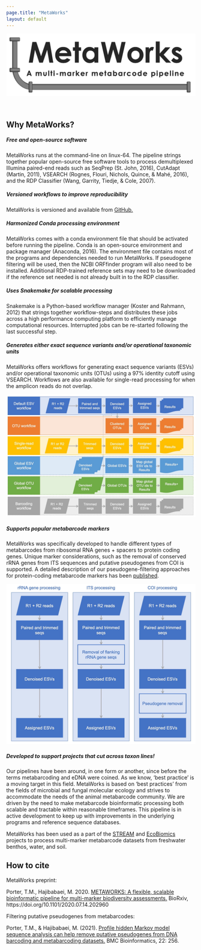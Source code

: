```yaml
---
page.title: "MetaWorks"
layout: default
---
```


<p align="center">
  <img src="./images/MetaWorksLogo.jpg" width="750"/>
</p><br>

<h2> Why MetaWorks? </h2>

<h5 class="text-info">Free and open-source software</h5>
<p>MetaWorks runs at the command-line on linux-64.  The pipeline strings together popular open-source free software tools to process demultiplexed Illumina paired-end reads such as SeqPrep (St. John, 2016), CutAdapt (Martin, 2011), VSEARCH (Rognes, Flouri, Nichols, Quince, & Mahé, 2016), and the RDP Classifier (Wang, Garrity, Tiedje, & Cole, 2007).</p>

<h5 class="text-info">Versioned workflows to improve reproducibility</h5>

<p>MetaWorks is versioned and available from <a href="https://github.com/terrimporter/MetaWorks">GitHub.</a></p>

<h5 class="text-info">Harmonized Conda processing environment</h5>

<p>MetaWorks comes with a conda environment file that should be activated before running the pipeline. Conda is an open-source environment and package manager (Anaconda, 2016). The environment file contains most of the programs and dependencies needed to run MetaWorks. If pseudogene filtering will be used, then the NCBI ORFfinder program will also need to be installed.  Additional RDP-trained reference sets may need to be downloaded if the reference set needed is not already built in to the RDP classifier.</p> 

<h5 class="text-info">Uses Snakemake for scalable processing</h5>

<p>Snakemake is a Python-based workflow manager (Koster and Rahmann, 2012) that strings together workflow-steps and distributes these jobs across a high performance computing platform to efficiently manage computational resources.  Interrupted jobs can be re-started following the last successful step.</p>

<h5 class="text-info">Generates either exact sequence variants and/or operational taxonomic units</h5>

<p>MetaWorks offers workflows for generating exact sequence variants (ESVs) and/or operational taxonomic units (OTUs) using a 97% identity cutoff using VSEARCH.  Workflows are also available for single-read processing for when the amplicon reads do not overlap.</p>

<p align="center">
  <img src="./images/workflows.jpg" width="750"/>
</p>

<h5 class="text-info">Supports popular metabarcode markers</h5>

<p>MetaWorks was specifically developed to handle different types of metabarcodes from ribosomal RNA genes + spacers to protein coding genes.  Unique marker considerations, such as the removal of conserved rRNA genes from ITS sequences and putative pseudogenes from COI is supported.  A detailed description of our pseudogene-filtering approaches for protein-coding metabarcode markers has been <a href="https://link.springer.com/article/10.1186/s12859-021-04180-x">published</a>.</p>

<p align="center">
  <img src="./images/workflows_by_markertype.jpg" width="550"/>
</p>

<h5 class="text-info">Developed to support projects that cut across taxon lines!</h5>  

<p>Our pipelines have been around, in one form or another, since before the terms metabarcoding and eDNA were coined.  As we know, ‘best practice’ is a moving target in this field.  MetaWorks is based on ‘best practices’ from the fields of microbial and fungal molecular ecology and strives to accommodate the needs of the animal metabarcode community.  We are driven by the need to make metabarcode bioinformatic processing both scalable and tractable within reasonable timeframes.  This pipeline is in active development to keep up with improvements in the underlying programs and reference sequence databases.</p> 

<p>MetaWorks has been used as a part of the <a href="https://stream-dna.com/">STREAM</a> and <a href="https://www.canada.ca/en/environment-climate-change/services/biodiversity/ecobiomics.html">EcoBiomics</a> projects to process multi-marker metabarcode datasets from freshwater benthos, water, and soil.</p> 

<h2>How to cite</h2>

<p>MetaWorks preprint:</p> 

<p>Porter, T.M., Hajibabaei, M. 2020. <a href="https://doi.org/10.1101/2020.07.14.202960">METAWORKS: A flexible, scalable bioinformatic pipeline for multi-marker biodiversity assessments.</a> BioRxiv, https://doi.org/10.1101/2020.07.14.202960</p>

<p>Filtering putative pseudogenes from metabarcodes:</p> 

<p>Porter, T.M., & Hajibabaei, M. (2021). <a href="https://bmcbioinformatics.biomedcentral.com/articles/10.1186/s12859-021-04180-x">Profile hidden Markov model sequence analysis can help remove putative pseudogenes from DNA barcoding and metabarcoding datasets.</a> BMC Bioinformatics, 22: 256.</p>
